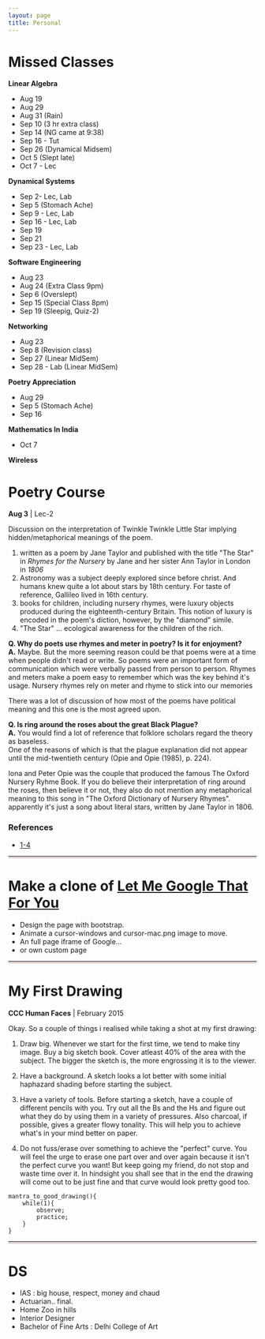 ```yaml
---
layout: page
title: Personal
---
```


<style>
	hr{
		border-bottom: 	4px solid #e0d1d1;
	}
</style>

# Missed Classes

**Linear Algebra**

* Aug 19
* Aug 29
* Aug 31 (Rain)
* Sep 10 (3 hr extra class)
* Sep 14 (NG came at 9:38)
* Sep 16 - Tut
* Sep 26 (Dynamical Midsem)
* Oct 5 (Slept late)
* Oct 7 - Lec

**Dynamical Systems**

* Sep 2- Lec, Lab
* Sep 5 (Stomach Ache)
* Sep 9 - Lec, Lab
* Sep 16 - Lec, Lab
* Sep 19
* Sep 21
* Sep 23 - Lec, Lab


**Software Engineering**

* Aug 23
* Aug 24 (Extra Class 9pm)
* Sep 6 (Overslept)
* Sep 15 (Special Class 8pm)
* Sep 19 (Sleepig, Quiz-2)

**Networking**

* Aug 23
* Sep 8 (Revision class)
* Sep 27 (Linear MidSem)
* Sep 28 - Lab (Linear MidSem)

**Poetry Appreciation**

* Aug 29
* Sep 5 (Stomach Ache)
* Sep 16

**Mathematics In India**

* Oct 7

**Wireless**
 

# Poetry Course
**Aug 3** | Lec-2

Discussion on the interpretation of Twinkle Twinkle Little Star implying hidden/metaphorical meanings of the poem.

1. written as a poem by Jane Taylor and published with the title "The Star" in *Rhymes for the Nursery* by Jane and her sister Ann Taylor in London in *1806*
2. Astronomy was a subject deeply explored since before christ. And humans knew quite a lot about stars by 18th century. For taste of reference, Gallileo lived in 16th century.
3. books for children, including nursery rhymes, were luxury objects produced during the eighteenth-century Britain. This notion of luxury is encoded in the poem's diction, however, by the "diamond" simile. 
4. "The Star" ... ecological awareness for the children of the rich.



**Q. Why do poets use rhymes and meter in poetry? Is it for enjoyment?** <br>
**A.** Maybe. But the more seeming reason could be that poems were at a time when people didn't read or write. So poems were an important form of communication which were verbally passed from person to person. Rhymes and meters make a poem easy to remember which was the key behind it's usage. Nursery rhymes rely on meter and rhyme to stick into our memories


There was a lot of discussion of how most of the poems have political meaning and this one is the most agreed upon.

**Q. Is ring around the roses about the great Black Plague?** <br>
**A.**	You would find a lot of reference that folklore scholars regard the theory as baseless.
		<br> One of the reasons of which is that the plague explanation did not appear until the mid-twentieth century (Opie and Opie (1985), p. 224).

Iona and Peter Opie was the couple that produced the famous The Oxford Nursery Ryhme Book.
If you do believe their interpretation of ring around the roses, then believe it or not, they also do not mention any metaphorical meaning to this song in "The Oxford Dictionary of Nursery Rhymes". apparently it's just a song about literal stars, written by Jane Taylor in 1806.

### References

* [1-4](https://www.rc.umd.edu/praxis/ecology/morton/morton.html)

---

# Make a clone of [Let Me Google That For You](http://lmgtfy.com)

+ Design the page with bootstrap. 
+ Animate a cursor-windows and cursor-mac.png image to move. 
+ An full page iframe of Google...
+ or own custom page

---

# My First Drawing
**CCC Human Faces** | February 2015

Okay. So a couple of things i realised while taking a shot at my first drawing:

1. Draw big. 
	Whenever we start for the first time, we tend to make tiny image. Buy a big sketch book. Cover atleast 40% of the area with the subject.
	The bigger the sketch is, the more engrossing it is to the viewer. 

2. Have a background.
	A sketch looks a lot better with some initial haphazard shading before starting the subject.

3. Have a variety of tools.
	Before starting a sketch, have a couple of different pencils with you. Try out all the Bs and the Hs and figure out what they do by using them in a variety of pressures. Also charcoal, if possible, gives a greater flowy tonality. This will help you to achieve what's in your mind better on paper.

4. Do not fuss/erase over something to achieve the "perfect" curve.
	You will feel the urge to erase one part over and over again because it isn't the perfect curve you want! 
	But keep going my friend, do not stop and waste time over it. In hindsight you shall see that in the end the drawing will come out to be just fine and that curve would look pretty good too.

```
mantra_to_good_drawing(){
	while(1){
		observe;
		practice;
	}
}
```

---

# DS

+ IAS : big house, respect, money and chaud
+ Actuarian.. final.
+ Home Zoo in hills
+ Interior Designer
+ Bachelor of Fine Arts : Delhi College of Art
